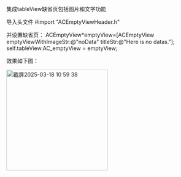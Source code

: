 集成tableView缺省页包括图片和文字功能


导入头文件
#import "ACEmptyViewHeader.h"

并设置缺省页：
    ACEmptyView*emptyView=[ACEmptyView emptyViewWithImageStr:@"noData" titleStr:@"Here is no datas."];
    self.tableView.AC_emptyView = emptyView;
    
效果如下图：



<img width="264" alt="截屏2025-03-18 10 59 38" src="https://github.com/user-attachments/assets/f1210374-856f-4d54-9194-1dbbfd274bdd" />

